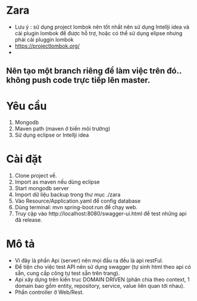 # Zara
- Lưu ý : sử dụng project lombok nên tốt nhất nên sử dụng Intellji idea và cài plugin lombok để được hỗ trợ, hoặc có thể sử dụng elipse nhưng phải cài pluggin lombok
- https://projectlombok.org/
- 
## Nên tạo một branch riêng để làm việc trên đó.. không push code trực tiếp lên master.

# Yêu cầu 
1. Mongodb
3. Maven path (maven ở biến môi trường)
4. Sử dụng eclipse or Intellji idea

# Cài đặt
1. Clone project về.
2. Import as maven nếu dùng eclipse
3. Start mongodb server
4. Import dữ liệu backup trong thư mục ./zara
5. Vào Resource/Application.yaml để config database
6. Dùng terminal: mvn spring-boot:run để chạy web.
7. Truy cập vào http://localhost:8080/swagger-ui.html để test những api đã release.

# Mô tả

- Vì đây là phần Api (server) nên mọi đầu ra đều là api restFul.
- Để tiện cho việc test API nên sử dụng swagger (tự sinh html theo api có sẵn, cung cấp công tự test sẵn trên trang).
- Api xây dựng trên kiến truc DOMAIN DRIVEN (phân chia theo context, 1 domain bao gồm entity, repository, service, value liên quan tới nhau).
- Phần controller ở Web/Rest.
